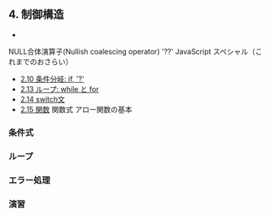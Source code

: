 ## 4. 制御構造

- 
NULL合体演算子(Nullish coalescing operator) '??'
JavaScript スペシャル（これまでのおさらい）

- [2.10 条件分岐: if, '?']()
- [2.13 ループ: while と for]()
- [2.14 switch文]()
- [2.15 関数]()
関数式
アロー関数の基本



### 条件式

### ループ

### エラー処理

### 演習
